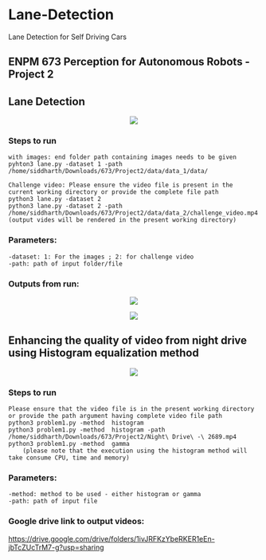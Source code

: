# Lane-Detection
Lane Detection for Self Driving Cars

## ENPM 673 Perception for Autonomous Robots - Project 2

## Lane Detection
<p align="center">
<img src="data/test_video.gif"/>
</p>

### Steps to run
	with images: end folder path containing images needs to be given
	pyhton3 lane.py -dataset 1 -path /home/siddharth/Downloads/673/Project2/data/data_1/data/

	Challenge video: Please ensure the video file is present in the current working directory or provide the complete file path
	python3 lane.py -dataset 2
	python3 lane.py -dataset 2 -path /home/siddharth/Downloads/673/Project2/data/data_2/challenge_video.mp4
	(output vides will be rendered in the present working directory)

### Parameters:
	-dataset: 1: For the images ; 2: for challenge video
	-path: path of input folder/file

### Outputs from run:
<p align="center">
<img src="data/LaneDetection_DataSet_1.gif"/>
</p>
<p align="center">
<img src="data/Lane_Detection_video_challenge.gif"/>
</p>


## Enhancing the quality of video from night drive using Histogram equalization method
<p align="center">
<img src="data/Night_Drive_Gamma_Correction.gif"/>
</p>

### Steps to run
	Please ensure that the video file is in the present working directory or provide the path argument having complete video file path
	python3 problem1.py -method  histogram
	python3 problem1.py -method  histogram -path /home/siddharth/Downloads/673/Project2/Night\ Drive\ -\ 2689.mp4
	python3 problem1.py -method  gamma
        (please note that the execution using the histogram method will take consume CPU, time and memory)

### Parameters:
	-method: method to be used - either histogram or gamma
	-path: path of input file

### Google drive link to output videos: 
  https://drive.google.com/drive/folders/1ivJRFKzYbeRKER1eEn-jbTcZUcTrM7-g?usp=sharing
